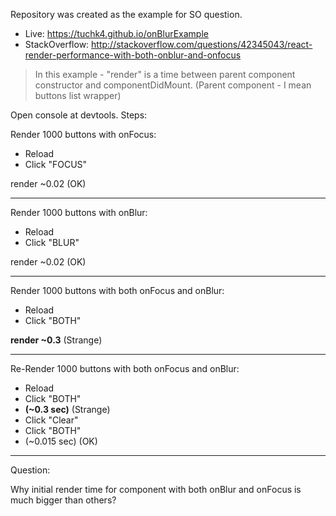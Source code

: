Repository was created as the example for SO question.

* Live: https://tuchk4.github.io/onBlurExample
* StackOverflow: http://stackoverflow.com/questions/42345043/react-render-performance-with-both-onblur-and-onfocus

> In this example - "render" is a time between parent component constructor and componentDidMount.
(Parent component - I mean buttons list wrapper)

Open console at devtools. Steps:

Render 1000 buttons with onFocus:

* Reload
* Click "FOCUS"

render ~0.02 (OK)

---

Render 1000 buttons with onBlur:

* Reload
* Click "BLUR"

render  ~0.02 (OK)

---

Render 1000 buttons with both onFocus and onBlur:


* Reload
* Click "BOTH"

**render ~0.3** (Strange)

---

Re-Render 1000 buttons with both onFocus and onBlur:

* Reload
* Click "BOTH"
* **(~0.3 sec)** (Strange)
* Click "Clear"
* Click "BOTH"
* (~0.015 sec) (OK)

---

Question:

Why initial render time for component with both onBlur and onFocus is much bigger than others?
